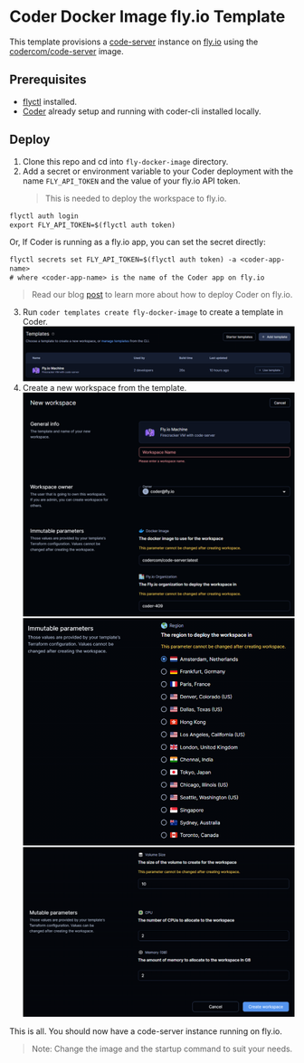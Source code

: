 # Coder Docker Image fly.io Template

This template provisions a [code-server](https://github.com/coder/code-server) instance on [fly.io](https://fly.io) using the [codercom/code-server](https://hub.docker.com/r/codercom/code-server) image.

## Prerequisites

- [flyctl](https://fly.io/docs/getting-started/installing-flyctl/) installed.
- [Coder](https://coder.com/) already setup and running with coder-cli installed locally.

## Deploy

1. Clone this repo and cd into `fly-docker-image` directory.
2. Add a secret or environment variable to your Coder deployment with the name `FLY_API_TOKEN` and the value of your fly.io API token.
   > This is needed to deploy the workspace to fly.io.

```shell
flyctl auth login
export FLY_API_TOKEN=$(flyctl auth token)
```

Or, If Coder is running as a fly.io app, you can set the secret directly:

```shell
flyctl secrets set FLY_API_TOKEN=$(flyctl auth token) -a <coder-app-name>
# where <coder-app-name> is the name of the Coder app on fly.io
```

> Read our blog [post](coder.com/blog/using-fly-io-with-coder) to learn more about how to deploy Coder on fly.io.

3. Run `coder templates create fly-docker-image` to create a template in Coder.
   ![template](static/template.png)
4. Create a new workspace from the template.
   ![workspace-1](static/workspace-1.png)
   ![workspace-regions](static/workspace-region.png)
   ![workspace-resources](static/workspace-resources.png)

This is all. You should now have a code-server instance running on fly.io.

> Note: Change the image and the startup command to suit your needs.
